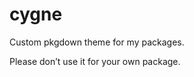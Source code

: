 
<!-- README.md is generated from README.Rmd. Please edit that file -->

# cygne

<!-- badges: start -->
<!-- badges: end -->

Custom pkgdown theme for my packages.

Please don’t use it for your own package.
